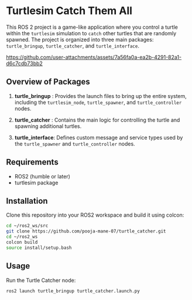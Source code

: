 # Turtlesim Catch Them All

This ROS 2 project is a game-like application where you control a turtle within the `turtlesim` simulation to `catch` other turtles that are randomly spawned. The project is organized into three main packages: `turtle_bringup`, `turtle_catcher`, and `turtle_interface`.


https://github.com/user-attachments/assets/7a56fa0a-ea2b-4291-82a1-d6c7cdb73bb2


## Overview of Packages

1. **turtle_bringup** : Provides the launch files to bring up the entire system, including the `turtlesim_node`, `turtle_spawner`, and `turtle_controller` nodes.

2. **turtle_catcher** : Contains the main logic for controlling the turtle and spawning additional turtles.

3. **turtle_interface**: Defines custom message and service types used by the `turtle_spawner` and `turtle_controller` nodes.

## Requirements

- ROS2 (humble or later)
- turtlesim package

## Installation

Clone this repository into your ROS2 workspace and build it using colcon:

```bash
cd ~/ros2_ws/src
git clone https://github.com/pooja-mane-07/turtle_catcher.git
cd ~/ros2_ws
colcon build
source install/setup.bash
```

## Usage

Run the Turtle Catcher node:

```bash
ros2 launch turtle_bringup turtle_catcher.launch.py
```
